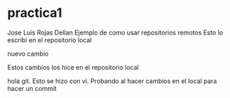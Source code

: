 # practica1
Jose Luis Rojas Dellan
Ejemplo de como usar repositorios remotos
Esto lo escribi en el repositorio local

nuevo cambio 

Estos cambios los hice en el repositorio local

hola git. Esto se hizo con vi. Probando al hacer cambios en el local para hacer un commit 
